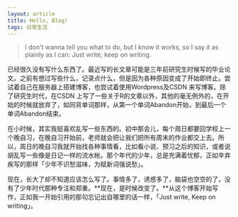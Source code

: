 ```yaml
---
layout: article
title: Hello, Blog!
tags: 日常生活
---
```


> I don't wanna tell you what to do, but I know it works, so I say it as plainly as I can: Just write, keep on writing.

已经很久没有写什么东西了。最近写的长文章可能是三年前研究生时候写的毕业论文。之前有想过写些什么，记录点什么，但是因为各种原因变成了开始即终止。尝试着自己在服务器上搭建博客，也尝试着使用Wordpress及CSDN 来写博客。除了研究生时代，在CSDN 上写了一些关于R的文章以外，其他的毫无例外的，在开始的时候就放弃了，如同背单词那样，从第一个单词Abandon开始，到最后一个单词Abandon结束。

在小时候，其实我挺喜欢乱写一些东西的。初中那会儿，每个周日都要回学校上一个晚自习，在晚自习开始前，老师就会把让我们把所有周末的作业都交上去。所以，周日的晚自习我就开始找各种事情看，比如看小说、预习之后的知识，或者说胡乱写一些像是日记一样的流水帐。那个年代的少年，总是充满着忧郁，正如辛弃疾写的那样「少年不识愁滋味，为赋新词强说愁」。

现在，长大了却不知道应该怎么写了。事情多了，诱惑多了，脑袋也空空的了，没有了少年时代那种专注和郑重。**现在，是时候改变了。**从这个博客开始写作，正如我一开始引用的那句忘记出自哪里的话一样，「Just write, Keep on writing」。



